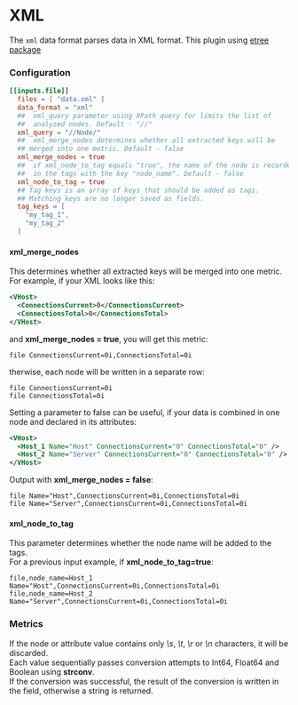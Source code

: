 # XML

The `xml` data format parses data in XML format.
This plugin using [etree package](https://github.com/beevik/etree)

### Configuration

```toml
[[inputs.file]]
  files = [ "data.xml" ]
  data_format = "xml"
  ##  xml_query parameter using XPath query for limits the list of 
  ##  analyzed nodes. Default - "//"
  xml_query = "//Node/"
  ##  xml_merge_nodes determines whether all extracted keys will be 
  ## merged into one metric. Default - false
  xml_merge_nodes = true
  ##  if xml_node_to_tag equals "true", the name of the node is recorded 
  ##  in the tags with the key "node_name". Default - false
  xml_node_to_tag = true
  ## Tag keys is an array of keys that should be added as tags.
  ## Matching keys are no longer saved as fields.
  tag_keys = [
    "my_tag_1",
    "my_tag_2"
  ]
```

#### xml_merge_nodes

This determines whether all extracted keys will be merged into one metric.  
For example, if your XML looks like this:
```xml
<VHost>
  <ConnectionsCurrent>0</ConnectionsCurrent>
  <ConnectionsTotal>0</ConnectionsTotal>
</VHost>
```
and **xml_merge_nodes = true**, you will get this metric:
```
file ConnectionsCurrent=0i,ConnectionsTotal=0i
```
therwise, each node will be written in a separate row:
```
file ConnectionsCurrent=0i
file ConnectionsTotal=0i
```

Setting a parameter to false can be useful, if your data is combined in one node and declared in its attributes:
```xml
<VHost>
  <Host_1 Name="Host" ConnectionsCurrent="0" ConnectionsTotal="0" />
  <Host_2 Name="Server" ConnectionsCurrent="0" ConnectionsTotal="0" />
</VHost>
```
Output with **xml_merge_nodes = false**:
```
file Name="Host",ConnectionsCurrent=0i,ConnectionsTotal=0i
file Name="Server",ConnectionsCurrent=0i,ConnectionsTotal=0i
```

#### xml_node_to_tag
This parameter determines whether the node name will be added to the tags.  
For a previous input example, if **xml_node_to_tag=true**:
```
file,node_name=Host_1 Name="Host",ConnectionsCurrent=0i,ConnectionsTotal=0i
file,node_name=Host_2 Name="Server",ConnectionsCurrent=0i,ConnectionsTotal=0i
```

### Metrics

If the node or attribute value contains only *\s*, *\t*, *\r* or *\n* characters, it will be discarded.  
Each value sequentially passes conversion attempts to Int64, Float64 and Boolean using **strconv**.  
If the conversion was successful, the result of the conversion is written in the field, otherwise a string is returned.
